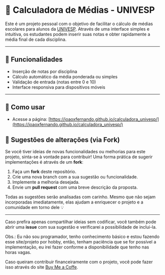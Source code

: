 # 🧮 Calculadora de Médias - UNIVESP

Este é um projeto pessoal com o objetivo de facilitar o cálculo de médias escolares para alunos da [UNIVESP](https://univesp.br). Através de uma interface simples e intuitiva, os estudantes podem inserir suas notas e obter rapidamente a média final de cada disciplina.

---

## 📌 Funcionalidades

- Inserção de notas por disciplina
- Cálculo automático da média ponderada ou simples
- Validação de entrada (notas entre 0 e 10)
- Interface responsiva para dispositivos móveis

---

## 🚀 Como usar

- Acesse a página: [https://joaoxfernando.github.io/calculadora_univesp/](https://joaoxfernando.github.io/calculadora_univesp/)

## 🧪 Sugestões de alterações (via Fork)

Se você tiver ideias de novas funcionalidades ou melhorias para este projeto, sinta-se à vontade para contribuir! Uma forma prática de sugerir implementações é através de um **fork**:

1. Faça um **fork** deste repositório.
2. Crie uma nova branch com a sua sugestão ou funcionalidade.
3. Implemente a melhoria desejada.
4. Envie um **pull request** com uma breve descrição da proposta.

Todas as sugestões serão analisadas com carinho. Mesmo que não sejam incorporadas imediatamente, elas ajudam a enriquecer o projeto e a comunidade em torno dele 💡

---

Caso prefira apenas compartilhar ideias sem codificar, você também pode abrir uma **issue** com sua sugestão e verificarei a possibilidade de inclui-la.

Obs.: Eu não sou programador, tenho conhecimento básico e estou fazendo esse site/projeto por hobby, então, tenham paciência que se for possível a implementação, eu irei fazer conforme a disponibilidade que tenho nas horas vagas.

Caso queiram contribuir financeiramente com o projeto, você pode fazer isso através do site [Buy Me a Coffe](https://buymeacoffee.com/joaoxfernando). 